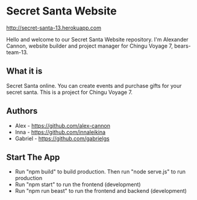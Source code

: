 # Secret Santa Website
http://secret-santa-13.herokuapp.com

Hello and welcome to our Secret Santa Website repository. I'm Alexander Cannon, website builder and project manager for Chingu Voyage 7, bears-team-13.


## What it is
Secret Santa online. You can create events and purchase gifts for your secret santa.
This is a project for Chingu Voyage 7.

## Authors
* Alex - https://github.com/alex-cannon
* Inna - https://github.com/innaleikina
* Gabriel - https://github.com/gabrielgs



## Start The App
* Run "npm build" to build production. Then run "node serve.js" to run production
* Run "npm start" to run the frontend (development)
* Run "npm run beast" to run the frontend and backend (development)
